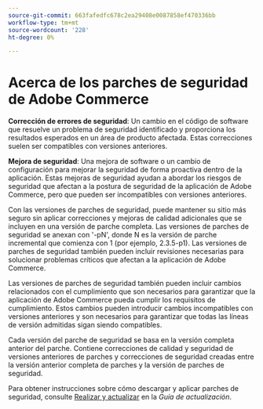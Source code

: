 ```yaml
---
source-git-commit: 663fafedfc678c2ea29408e0087858ef470336bb
workflow-type: tm+mt
source-wordcount: '228'
ht-degree: 0%

---
```

# Acerca de los parches de seguridad de Adobe Commerce

**Corrección de errores de seguridad**: Un cambio en el código de software que resuelve un problema de seguridad identificado y proporciona los resultados esperados en un área de producto afectada. Estas correcciones suelen ser compatibles con versiones anteriores.

**Mejora de seguridad**: Una mejora de software o un cambio de configuración para mejorar la seguridad de forma proactiva dentro de la aplicación. Estas mejoras de seguridad ayudan a abordar los riesgos de seguridad que afectan a la postura de seguridad de la aplicación de Adobe Commerce, pero que pueden ser incompatibles con versiones anteriores.

Con las versiones de parches de seguridad, puede mantener su sitio más seguro sin aplicar correcciones y mejoras de calidad adicionales que se incluyen en una versión de parche completa. Las versiones de parches de seguridad se anexan con &#39;-pN&#39;, donde N es la versión de parche incremental que comienza con 1 (por ejemplo, 2.3.5-p1). Las versiones de parches de seguridad también pueden incluir revisiones necesarias para solucionar problemas críticos que afectan a la aplicación de Adobe Commerce.

Las versiones de parches de seguridad también pueden incluir cambios relacionados con el cumplimiento que son necesarios para garantizar que la aplicación de Adobe Commerce pueda cumplir los requisitos de cumplimiento. Estos cambios pueden introducir cambios incompatibles con versiones anteriores y son necesarios para garantizar que todas las líneas de versión admitidas sigan siendo compatibles.

Cada versión del parche de seguridad se basa en la versión completa anterior del parche. Contiene correcciones de calidad y seguridad de versiones anteriores de parches y correcciones de seguridad creadas entre la versión anterior completa de parches y la versión de parches de seguridad.

Para obtener instrucciones sobre cómo descargar y aplicar parches de seguridad, consulte [Realizar y actualizar](../installation/composer.md#example---security-patch) en la _Guía de actualización_.
